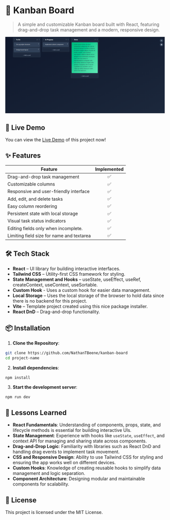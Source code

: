 # 📌 Kanban Board
> A simple and customizable Kanban board built with React, featuring drag-and-drop task management and a modern, responsive design.

![Example Image](/public/Example.png)
## 🚀 Live Demo
You can view the [Live Demo](https://nathantbeene.github.io/kanban-board/) of this project now!
## ✨ Features
| Feature                                 | Implemented |
|------------------------------------------|:-----------:|
| Drag-and-drop task management            | ✅          |
| Customizable columns                     | ✅          |
| Responsive and user-friendly interface   | ✅          |
| Add, edit, and delete tasks              | ✅          |
| Easy column reordering                   | ✅          |
| Persistent state with local storage      | ✅          |
| Visual task status indicators            | ✅          |
| Editing fields only when incomplete.       | ✅          |
| Limiting field size for name and textarea       | ✅          |
## 🛠 Tech Stack
- **React** – UI library for building interactive interfaces.
- **Tailwind CSS** – Utility-first CSS framework for styling.
- **State Management and Hooks** – useState, useEffect, useRef, createContext, useContext, useSortable.
- **Custom Hook** - Uses a custom hook for easier data management.
- **Local Storage** – Uses the local storage of the browser to hold data since there is no backend for this project.
- **Vite** – Template project created using this nice package installer.
- **React DnD** – Drag-and-drop functionality.
## 📦 Installation
1. **Clone the Repository**:
```bash
git clone https://github.com/NathanTBeene/kanban-board
cd project-name
```
2. **Install dependencies**:
```
npm install
```
3. **Start the development server**:
```
npm run dev
```
## 🧠 Lessons Learned
- **React Fundamentals**: Understanding of components, props, state, and lifecycle methods is essential for building interactive UIs.
- **State Management**: Experience with hooks like `useState`, `useEffect`, and context API for managing and sharing state across components.
- **Drag-and-Drop Logic**: Familiarity with libraries such as React DnD and handling drag events to implement task movement.
- **CSS and Responsive Design**: Ability to use Tailwind CSS for styling and ensuring the app works well on different devices.
- **Custom Hooks**: Knowledge of creating reusable hooks to simplify data management and logic separation.
- **Component Architecture**: Designing modular and maintainable components for scalability.
## 📄 License
This project is licensed under the MIT License.